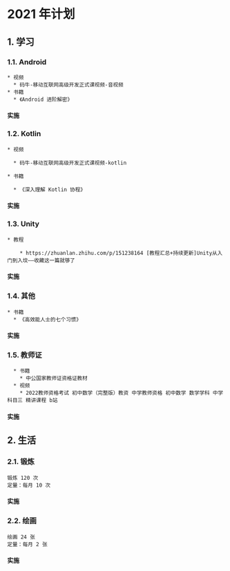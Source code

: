 # 2021 年计划

## 1. 学习

### 1.1. Android

```
* 视频
  * 码牛-移动互联网高级开发正式课视频-音视频
* 书籍
  * 《Android 进阶解密》
```

#### 实施



### 1.2. Kotlin

```
* 视频

  * 码牛-移动互联网高级开发正式课视频-kotlin

* 书籍

  * 《深入理解 Kotlin 协程》
```

#### 实施



### 1.3. Unity

```
* 教程

	* https://zhuanlan.zhihu.com/p/151238164 [教程汇总+持续更新]Unity从入门到入坟——收藏这一篇就够了
```

#### 实施



### 1.4. 其他

```
* 书籍
  * 《高效能人士的七个习惯》

```

#### 实施



### 1.5. 教师证

```
  * 书籍
    * 中公国家教师证资格证教材
  * 视频
    * 2022教师资格考试 初中数学（完整版）教资 中学教师资格 初中数学 数学学科 中学 科目三 精讲课程 b站
```

#### 实施



## 2. 生活

### 2.1. 锻炼

```
锻炼 120 次
定量：每月 10 次
```

#### 实施



### 2.2. 绘画

```
绘画 24 张
定量：每月 2 张
```

#### 实施





